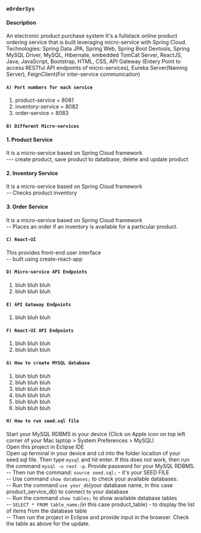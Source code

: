 ### ```eOrderSys```

#### Description
An electronic product purchase system
It's a fullstack online product ordering service that is built leveraging micro-service with Spring Cloud. <br>
Technologies: Spring Data JPA, Spring Web, Spring Boot Devtools, Spring MySQL Driver, MySQL, Hibernate, embedded TomCat Server, ReactJS, Java, JavaScript, Bootstrap, HTML, CSS,
API Gateway (Entery Point to access RESTful API endpoints of micro-services), Eureka Server(Naming Server), FeignClient(For inter-service communication)


#### ```A) Port numbers for each service```
1. product-service = 8081 <br>
2. inventory-service = 8082 <br>
3. order-service = 8083 <br>


#### ```B) Different Micro-services```
#### 1. Product Service
It is a micro-service based on Spring Cloud framework <br>
--- create product, save product to datatbase, delete and update product <br>

#### 2. Inventory Service
It is a micro-service based on Spring Cloud framework <br>
-- Checks product inventory <br>

#### 3. Order Service
It is a micro-service based on Spring Cloud framework <br>
-- Places an order if an inventory is available for a particular product. <br>


#### ```C) React-UI```
This provides front-end user interface <br>
-- built using create-react-app <br>


#### ```D) Micro-service API Endpoints```
1. bluh bluh bluh
2. bluh bluh bluh


#### ```E) API Gateway Endpoints```
1. bluh bluh bluh


#### ```F) React-UI API Endpoints```
1. bluh bluh bluh <br>
2. bluh bluh bluh <br>


#### ```G) How to create MYSQL database```
1. bluh bluh bluh <br>
2. bluh bluh bluh <br>
3. bluh bluh bluh <br>
4. bluh bluh bluh <br>
5. bluh bluh bluh <br>
6. bluh bluh bluh <br>


#### ```H) How to run seed.sql file```
Start your MySQL RDBMS in your device (Click on Apple icon on top left corner of your Mac laptop > System Preferences > MySQL) <br>
Open this project in Eclipse IDE <br>
Open up terminal in your device and cd into the folder locaiton of your seed.sql file. Then type ```mysql``` and hit enter. If this does not work, then run the command ```mysql -u root -p```. Provide password for your MySQL RDBMS. <br>
-- Then run the command: ```source seed.sql;``` - it's your SEED FILE <br>
-- Use command ```show databases;``` to check your available databases. <br> 
-- Run the command ```use your_db```(your database name, in this case product_service_db) to connect to your database <br>
-- Run the command ```show tables;``` to show available database tables <br>
-- ```SELECT * FROM table_name;```(in this case product_table) - to display the list of items from the database table <br>
-- Then run the project in Eclipse and provide input in the browser. Check the table as above for the update. <br>